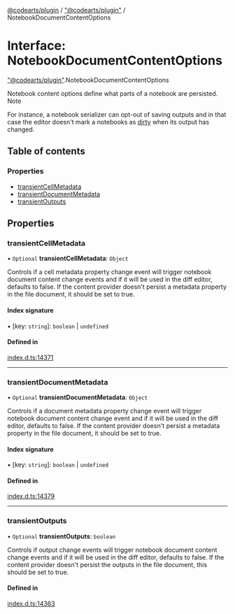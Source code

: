 [@codearts/plugin](../README.md) / ["@codearts/plugin"](../modules/_codearts_plugin_.md) / NotebookDocumentContentOptions

# Interface: NotebookDocumentContentOptions

["@codearts/plugin"](../modules/_codearts_plugin_.md).NotebookDocumentContentOptions

Notebook content options define what parts of a notebook are persisted. Note

For instance, a notebook serializer can opt-out of saving outputs and in that case the editor doesn't mark a
notebooks as [dirty](codearts_plugin_.NotebookDocument.md#isdirty) when its output has changed.

## Table of contents

### Properties

- [transientCellMetadata](codearts_plugin_.NotebookDocumentContentOptions.md#transientcellmetadata)
- [transientDocumentMetadata](codearts_plugin_.NotebookDocumentContentOptions.md#transientdocumentmetadata)
- [transientOutputs](codearts_plugin_.NotebookDocumentContentOptions.md#transientoutputs)

## Properties

### transientCellMetadata

• `Optional` **transientCellMetadata**: `Object`

Controls if a cell metadata property change event will trigger notebook document content
change events and if it will be used in the diff editor, defaults to false. If the
content provider doesn't persist a metadata property in the file document, it should be
set to true.

#### Index signature

▪ [key: `string`]: `boolean` \| `undefined`

#### Defined in

[index.d.ts:14371](https://github.com/shuyaqian/cloudide-plugin-api/blob/3fbdd11/index.d.ts#L14371)

___

### transientDocumentMetadata

• `Optional` **transientDocumentMetadata**: `Object`

Controls if a document metadata property change event will trigger notebook document
content change event and if it will be used in the diff editor, defaults to false. If the
content provider doesn't persist a metadata property in the file document, it should be
set to true.

#### Index signature

▪ [key: `string`]: `boolean` \| `undefined`

#### Defined in

[index.d.ts:14379](https://github.com/shuyaqian/cloudide-plugin-api/blob/3fbdd11/index.d.ts#L14379)

___

### transientOutputs

• `Optional` **transientOutputs**: `boolean`

Controls if output change events will trigger notebook document content change events and
if it will be used in the diff editor, defaults to false. If the content provider doesn't
persist the outputs in the file document, this should be set to true.

#### Defined in

[index.d.ts:14363](https://github.com/shuyaqian/cloudide-plugin-api/blob/3fbdd11/index.d.ts#L14363)
